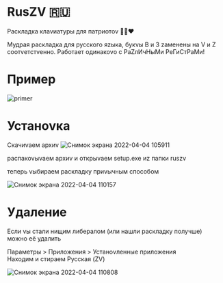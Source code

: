 # RusZV 🇷🇺
Раскладка клаvиатуры для патриотоv 🤍💙❤️


Мудрая раскладка для русского яzыка, букvы В и З zаменены на V и Z соотvетстvенно.
Работает одинакоvо с РаZлИчНыМи РеГиСтРаМи!


# Пример 

![primer](https://user-images.githubusercontent.com/77837414/161499497-0c416791-e1f5-45a8-876a-e217fe28da90.png)


# Устаноvка
Скачиvаем архиv
![Снимок экрана 2022-04-04 105911](https://user-images.githubusercontent.com/77837414/161499888-130c8280-1b52-4d4d-a459-a16133fec15a.png)

распакоvыvаем архиv и открыvаем setup.exe иz папки ruszv

теперь vыбираем раскладку приvычным способом

![Снимок экрана 2022-04-04 110157](https://user-images.githubusercontent.com/77837414/161500493-43462735-cd9c-4e74-aabf-61b36a612333.png)




# Удаление
Если vы стали нищим либералом (или нашли раскладку получше) можно её удалить 

Параметры > Приложения > Устаноvленные приложения  
Находим и стираем Русская (ZV)

![Снимок экрана 2022-04-04 110808](https://user-images.githubusercontent.com/77837414/161501379-85019bc8-de3a-4f98-93b2-5043d37a68a7.png)

